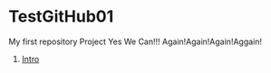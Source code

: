 # TestGitHub01
My first repository
Project Yes We Can!!!
Again!Again!Again!Aggain!

1. [Intro](https://github.com/dobri19/TestGitHub01/tree/master/HelloGitHub/HelloGitHub)
